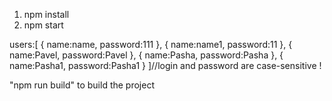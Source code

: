 1) npm install
2) npm start

users:[
{
    name:name,
    password:111
},
{
    name:name1,
    password:11
},
{
    name:Pavel,
    password:Pavel
},
{
    name:Pasha,
    password:Pasha
},
{
    name:Pasha1,
    password:Pasha1
}
]//login and password are case-sensitive !

"npm run build"  to build the project